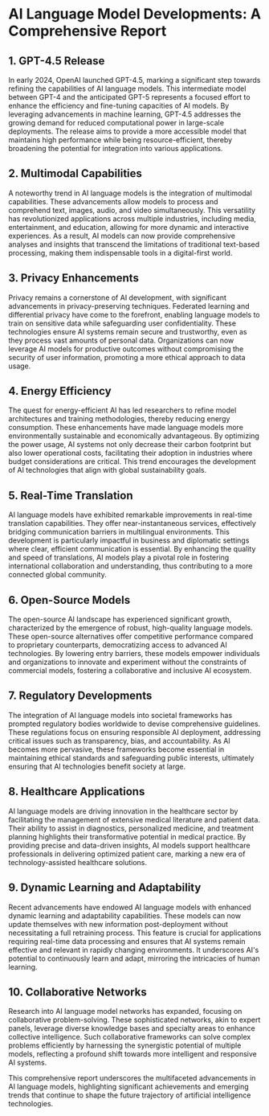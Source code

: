 # AI Language Model Developments: A Comprehensive Report 

## 1. GPT-4.5 Release

In early 2024, OpenAI launched GPT-4.5, marking a significant step towards refining the capabilities of AI language models. This intermediate model between GPT-4 and the anticipated GPT-5 represents a focused effort to enhance the efficiency and fine-tuning capacities of AI models. By leveraging advancements in machine learning, GPT-4.5 addresses the growing demand for reduced computational power in large-scale deployments. The release aims to provide a more accessible model that maintains high performance while being resource-efficient, thereby broadening the potential for integration into various applications.

## 2. Multimodal Capabilities

A noteworthy trend in AI language models is the integration of multimodal capabilities. These advancements allow models to process and comprehend text, images, audio, and video simultaneously. This versatility has revolutionized applications across multiple industries, including media, entertainment, and education, allowing for more dynamic and interactive experiences. As a result, AI models can now provide comprehensive analyses and insights that transcend the limitations of traditional text-based processing, making them indispensable tools in a digital-first world.

## 3. Privacy Enhancements

Privacy remains a cornerstone of AI development, with significant advancements in privacy-preserving techniques. Federated learning and differential privacy have come to the forefront, enabling language models to train on sensitive data while safeguarding user confidentiality. These technologies ensure AI systems remain secure and trustworthy, even as they process vast amounts of personal data. Organizations can now leverage AI models for productive outcomes without compromising the security of user information, promoting a more ethical approach to data usage.

## 4. Energy Efficiency

The quest for energy-efficient AI has led researchers to refine model architectures and training methodologies, thereby reducing energy consumption. These enhancements have made language models more environmentally sustainable and economically advantageous. By optimizing the power usage, AI systems not only decrease their carbon footprint but also lower operational costs, facilitating their adoption in industries where budget considerations are critical. This trend encourages the development of AI technologies that align with global sustainability goals.

## 5. Real-Time Translation

AI language models have exhibited remarkable improvements in real-time translation capabilities. They offer near-instantaneous services, effectively bridging communication barriers in multilingual environments. This development is particularly impactful in business and diplomatic settings where clear, efficient communication is essential. By enhancing the quality and speed of translations, AI models play a pivotal role in fostering international collaboration and understanding, thus contributing to a more connected global community.

## 6. Open-Source Models

The open-source AI landscape has experienced significant growth, characterized by the emergence of robust, high-quality language models. These open-source alternatives offer competitive performance compared to proprietary counterparts, democratizing access to advanced AI technologies. By lowering entry barriers, these models empower individuals and organizations to innovate and experiment without the constraints of commercial models, fostering a collaborative and inclusive AI ecosystem.

## 7. Regulatory Developments

The integration of AI language models into societal frameworks has prompted regulatory bodies worldwide to devise comprehensive guidelines. These regulations focus on ensuring responsible AI deployment, addressing critical issues such as transparency, bias, and accountability. As AI becomes more pervasive, these frameworks become essential in maintaining ethical standards and safeguarding public interests, ultimately ensuring that AI technologies benefit society at large.

## 8. Healthcare Applications

AI language models are driving innovation in the healthcare sector by facilitating the management of extensive medical literature and patient data. Their ability to assist in diagnostics, personalized medicine, and treatment planning highlights their transformative potential in medical practice. By providing precise and data-driven insights, AI models support healthcare professionals in delivering optimized patient care, marking a new era of technology-assisted healthcare solutions.

## 9. Dynamic Learning and Adaptability

Recent advancements have endowed AI language models with enhanced dynamic learning and adaptability capabilities. These models can now update themselves with new information post-deployment without necessitating a full retraining process. This feature is crucial for applications requiring real-time data processing and ensures that AI systems remain effective and relevant in rapidly changing environments. It underscores AI's potential to continuously learn and adapt, mirroring the intricacies of human learning.

## 10. Collaborative Networks

Research into AI language model networks has expanded, focusing on collaborative problem-solving. These sophisticated networks, akin to expert panels, leverage diverse knowledge bases and specialty areas to enhance collective intelligence. Such collaborative frameworks can solve complex problems efficiently by harnessing the synergistic potential of multiple models, reflecting a profound shift towards more intelligent and responsive AI systems. 

This comprehensive report underscores the multifaceted advancements in AI language models, highlighting significant achievements and emerging trends that continue to shape the future trajectory of artificial intelligence technologies.